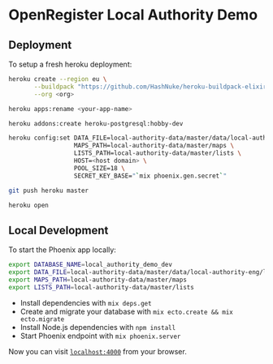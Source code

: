 # OpenRegister Local Authority Demo

## Deployment

To setup a fresh heroku deployment:

```sh
heroku create --region eu \
       --buildpack "https://github.com/HashNuke/heroku-buildpack-elixir.git" \
       --org <org>

heroku apps:rename <your-app-name>

heroku addons:create heroku-postgresql:hobby-dev

heroku config:set DATA_FILE=local-authority-data/master/data/local-authority-eng/local-authorities.tsv \
                  MAPS_PATH=local-authority-data/master/maps \
                  LISTS_PATH=local-authority-data/master/lists \
                  HOST=<host domain> \
                  POOL_SIZE=18 \
                  SECRET_KEY_BASE="`mix phoenix.gen.secret`"

git push heroku master

heroku open
```

## Local Development

To start the Phoenix app locally:

```sh
export DATABASE_NAME=local_authority_demo_dev
export DATA_FILE=local-authority-data/master/data/local-authority-eng/local-authorities.tsv
export MAPS_PATH=local-authority-data/master/maps
export LISTS_PATH=local-authority-data/master/lists
```

  * Install dependencies with `mix deps.get`
  * Create and migrate your database with `mix ecto.create && mix ecto.migrate`
  * Install Node.js dependencies with `npm install`
  * Start Phoenix endpoint with `mix phoenix.server`

Now you can visit [`localhost:4000`](http://localhost:4000) from your browser.
